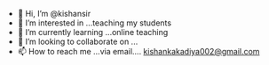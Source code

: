 - 👋 Hi, I’m @kishansir
- 👀 I’m interested in ...teaching my students
- 🌱 I’m currently learning ...online teaching
- 💞️ I’m looking to collaborate on ...
- 📫 How to reach me ...via email.... kishankakadiya002@gmail.com

<!---
kishansir/kishansir is a ✨ special ✨ repository because its `README.md` (this file) appears on your GitHub profile.
You can click the Preview link to take a look at your changes.
--->
